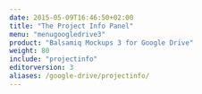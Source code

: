 ```yaml
---
date: 2015-05-09T16:46:50+02:00
title: "The Project Info Panel"
menu: "menugoogledrive3"
product: "Balsamiq Mockups 3 for Google Drive"
weight: 80
include: "projectinfo"
editorversion: 3
aliases: /google-drive/projectinfo/
---
```

